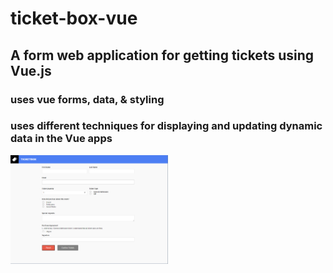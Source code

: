 # ticket-box-vue

## A form web application for getting tickets using Vue.js 
### uses vue forms, data, & styling

### uses different techniques for displaying and updating dynamic data in the Vue apps

<img src="https://github.com/ericapayne/ticket-box-vue/blob/main/vtb.PNG" width="50%" />
